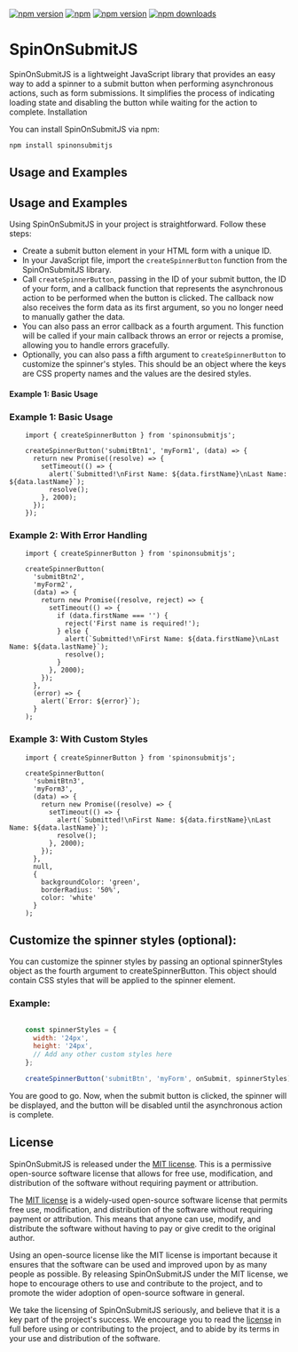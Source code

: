 [![npm version](https://img.shields.io/npm/v/spinonsubmitjs)](https://img.shields.io/npm/v/spinonsubmitjs)
[![npm](https://img.shields.io/npm/l/spinonsubmitjs?style=flat-square)](https://img.shields.io/npm/l/spinonsubmitjs?style=flat-square)
[![npm version](https://img.shields.io/bundlephobia/min/spinonsubmitjs)](https://img.shields.io/bundlephobia/min/spinonsubmitjs)
[![npm downloads](https://img.shields.io/npm/dm/spinonsubmitjs)](https://img.shields.io/npm/dm/spinonsubmitjs)



# SpinOnSubmitJS

SpinOnSubmitJS is a lightweight JavaScript library that provides an easy way to add a spinner to a submit button when performing asynchronous actions, such as form submissions. It simplifies the process of indicating loading state and disabling the button while waiting for the action to complete.
Installation

You can install SpinOnSubmitJS via npm:

```shell
npm install spinonsubmitjs
```

## Usage and Examples
## Usage and Examples

Using SpinOnSubmitJS in your project is straightforward. Follow these steps:

- Create a submit button element in your HTML form with a unique ID.
- In your JavaScript file, import the `createSpinnerButton` function from the SpinOnSubmitJS library.
- Call `createSpinnerButton`, passing in the ID of your submit button, the ID of your form, and a callback function that represents the asynchronous action to be performed when the button is clicked. The callback now also receives the form data as its first argument, so you no longer need to manually gather the data.
- You can also pass an error callback as a fourth argument. This function will be called if your main callback throws an error or rejects a promise, allowing you to handle errors gracefully.
- Optionally, you can also pass a fifth argument to `createSpinnerButton` to customize the spinner's styles. This should be an object where the keys are CSS property names and the values are the desired styles.

#### Example 1: Basic Usage

### Example 1: Basic Usage

    
        import { createSpinnerButton } from 'spinonsubmitjs';
    
        createSpinnerButton('submitBtn1', 'myForm1', (data) => {
          return new Promise((resolve) => {
            setTimeout(() => {
              alert(`Submitted!\nFirst Name: ${data.firstName}\nLast Name: ${data.lastName}`);
              resolve();
            }, 2000);
          });
        });
      

### Example 2: With Error Handling

    
        import { createSpinnerButton } from 'spinonsubmitjs';
    
        createSpinnerButton(
          'submitBtn2', 
          'myForm2', 
          (data) => {
            return new Promise((resolve, reject) => {
              setTimeout(() => {
                if (data.firstName === '') {
                  reject('First name is required!');
                } else {
                  alert(`Submitted!\nFirst Name: ${data.firstName}\nLast Name: ${data.lastName}`);
                  resolve();
                }
              }, 2000);
            });
          }, 
          (error) => {
            alert(`Error: ${error}`);
          }
        );
      

### Example 3: With Custom Styles

    
        import { createSpinnerButton } from 'spinonsubmitjs';
    
        createSpinnerButton(
          'submitBtn3', 
          'myForm3', 
          (data) => {
            return new Promise((resolve) => {
              setTimeout(() => {
                alert(`Submitted!\nFirst Name: ${data.firstName}\nLast Name: ${data.lastName}`);
                resolve();
              }, 2000);
            });
          },
          null,
          {
            backgroundColor: 'green',
            borderRadius: '50%',
            color: 'white'
          }
        );

## Customize the spinner styles (optional):

You can customize the spinner styles by passing an optional spinnerStyles object as the fourth argument to createSpinnerButton. This object should contain CSS styles that will be applied to the spinner element.

### Example:

```javascript

    const spinnerStyles = {
      width: '24px',
      height: '24px',
      // Add any other custom styles here
    };

    createSpinnerButton('submitBtn', 'myForm', onSubmit, spinnerStyles);
```

You are good to go. Now, when the submit button is clicked, the spinner will be displayed, and the button will be disabled until the asynchronous action is complete.

## License

SpinOnSubmitJS is released under the [MIT license](https://github.com/thedhanawada/SpinOnSubmitJS/blob/main/LICENSE). This is a permissive open-source software license that allows for free use, modification, and distribution of the software without requiring payment or attribution.

The [MIT license](https://opensource.org/licenses/MIT) is a widely-used open-source software license that permits free use, modification, and distribution of the software without requiring payment or attribution. This means that anyone can use, modify, and distribute the software without having to pay or give credit to the original author.

Using an open-source license like the MIT license is important because it ensures that the software can be used and improved upon by as many people as possible. By releasing SpinOnSubmitJS under the MIT license, we hope to encourage others to use and contribute to the project, and to promote the wider adoption of open-source software in general.

We take the licensing of SpinOnSubmitJS seriously, and believe that it is a key part of the project's success. We encourage you to read the [license](https://github.com/thedhanawada/SpinOnSubmitJS/blob/main/LICENSE) in full before using or contributing to the project, and to abide by its terms in your use and distribution of the software. 
